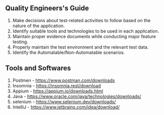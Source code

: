 
## Quality Engineers's Guide

1. Make decisions about test-related activities to follow based on the nature of the application.
2. Identify suitable tools and technologies to be used in each application.
3. Maintain proper evidence documents while conducting major feature testing.
4. Properly maintain the test environment and the relevant test data.
5. Identify the Automatable/Non-Automatable scenarios.

## Tools and Softwares ##

1. Postmen - https://www.postman.com/downloads
2. Insomnia - https://insomnia.rest/download
3. Appium - https://appium.io/downloads.html
4. Java - https://www.oracle.com/java/technologies/downloads/
5. selenium - https://www.selenium.dev/downloads/
6. IntelliJ - https://www.jetbrains.com/idea/download/


